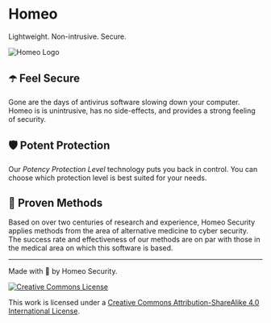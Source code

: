 # Homeo

Lightweight. Non-intrusive. Secure.

![Homeo Logo](https://i.imgur.com/9twKe3z.png)

## ☂️ Feel Secure 

Gone are the days of antivirus software slowing down your computer. Homeo is is unintrusive, has no side-effects, and provides a strong feeling of security.

## 🛡️ Potent Protection

Our *Potency Protection Level* technology puts you back in control. You can choose which protection level is best suited for your needs.

## 💮 Proven Methods

Based on over two centuries of research and experience, Homeo Security applies methods from the area of alternative medicine to cyber security. The success rate and effectiveness of our methods are on par with those in the medical area on which this software is based.


----

Made with 🌿 by Homeo Security.

<a rel="license" href="http://creativecommons.org/licenses/by-sa/4.0/"><img alt="Creative Commons License" style="border-width:0" src="https://i.creativecommons.org/l/by-sa/4.0/88x31.png" /></a>

This work is licensed under a <a rel="license" href="http://creativecommons.org/licenses/by-sa/4.0/">Creative Commons Attribution-ShareAlike 4.0 International License</a>.